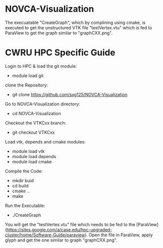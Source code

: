 # NOVCA-Visualization

The execuatable "CreateGraph", which by complining using cmake, is executed to get the unstructured VTK file "testVertex.vtu" which is fed to ParaView to get the graph similar to "graphCXX.png".

# CWRU HPC Specific Guide
Login to HPC & load the git module:
* module load git

clone the Repository:
* git clone https://github.com/sxg125/NOVCA-Visualization

Go to NOVCA-Visualization directory:
* cd NOVCA-Visualization

Checkout the VTKCxx branch:
* git checkout VTKCxx

Load vtk, depends and cmake modules:
* module load vtk
* module load depends
* module load cmake

Compile the Code:
* mkdir buid
* cd build
* cmake ..
* make

Run the Executable:
* ./CreateGraph

You will get the "testVertex.vtu" file which needs to be fed to the [ParaView] (https://sites.google.com/a/case.edu/hpc-upgraded-cluster/home/Software-Guide/paraview). Open the file in ParaView, apply glyph and get the one similar to graph "graphCXX.png".
